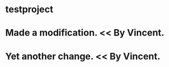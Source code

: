 testproject
===========
  # Made a modification. << By Vincent.
  
  # Yet another change.  << By Vincent.
